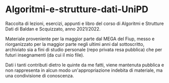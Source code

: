 # Algoritmi-e-strutture-dati-UniPD

Raccolta di lezioni, esercizi, appunti e libro
del corso di Algoritmi e Strutture Dati di Baldan
e Scquizzato, anno 2021/2022.

Materiale proveniente per la maggior parte dal MEGA del Fiup, messo e riorganizzato per la maggior parte negli ultimi
anni dal sottoscritto, archiviato sia a fini di studio personale (repo privata resa pubblica)
che per futuri insegnamenti (da cui il mio file).

Dati i tanti contributi dietro le quinte da me fatti, viene mantenuta pubblica e non rappresenta in alcun modo
un'appropriazione indebita di materiale, ma una condivisione di conoscenza.

